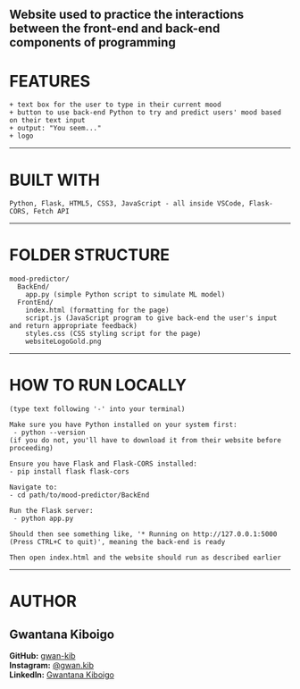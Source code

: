 ## Website used to practice the interactions between the front-end and back-end components of programming 

# FEATURES
```
+ text box for the user to type in their current mood
+ button to use back-end Python to try and predict users' mood based on their text input
+ output: "You seem..."
+ logo
```

--------
# BUILT WITH
```
Python, Flask, HTML5, CSS3, JavaScript - all inside VSCode, Flask-CORS, Fetch API
```

----------
# FOLDER STRUCTURE
```
mood-predictor/
  BackEnd/
    app.py (simple Python script to simulate ML model)
  FrontEnd/
    index.html (formatting for the page)
    script.js (JavaScript program to give back-end the user's input and return appropriate feedback)
    styles.css (CSS styling script for the page)
    websiteLogoGold.png
```

----------
# HOW TO RUN LOCALLY
```
(type text following '-' into your terminal)

Make sure you have Python installed on your system first:
 - python --version
(if you do not, you'll have to download it from their website before proceeding) 

Ensure you have Flask and Flask-CORS installed:
- pip install flask flask-cors

Navigate to:
- cd path/to/mood-predictor/BackEnd

Run the Flask server:
 - python app.py

Should then see something like, '* Running on http://127.0.0.1:5000 (Press CTRL+C to quit)', meaning the back-end is ready

Then open index.html and the website should run as described earlier

```

------------------
# AUTHOR
## Gwantana Kiboigo  
**GitHub:** [gwan-kib](https://github.com/gwan-kib)  
**Instagram:** [@gwan.kib](https://www.instagram.com/gwan.kib/)  
**LinkedIn:** [Gwantana Kiboigo](https://www.linkedin.com/in/gwantana-kiboigo-762845290/)
